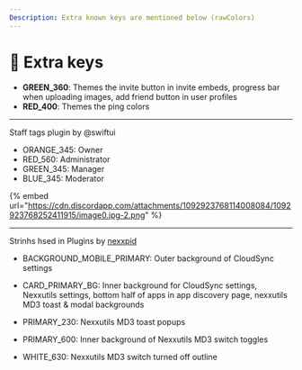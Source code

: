 ```yaml
---
Description: Extra known keys are mentioned below (rawColors)
---
```


# 🔁 Extra keys

* **GREEN\_360**:
Themes the invite button in invite embeds, progress bar when uploading images, add friend button in user profiles
* **RED\_400**:
Themes the ping colors

***

Staff tags plugin by @swiftui

* ORANGE\_345: Owner
* RED\_560: Administrator
* GREEN\_345: Manager
* BLUE\_345: Moderator

{% embed url="https://cdn.discordapp.com/attachments/1092923768114008084/1092923768252411915/image0.jpg-2.png" %}

***

Strinhs hsed in Plugins by [nexxpid](https://github.com/nexpid)

* BACKGROUND_MOBILE_PRIMARY: Outer background of CloudSync settings

* CARD\_PRIMARY\_BG: Inner background for CloudSync settings, Nexxutils settings, bottom half of apps in app discovery page, nexxutils MD3 toast & modal backgrounds

* PRIMARY_230: Nexxutils MD3 toast popups

* PRIMARY_600: Inner background of Nexxutils MD3 switch toggles

* WHITE\_630: Nexxutils MD3 switch turned off outline
